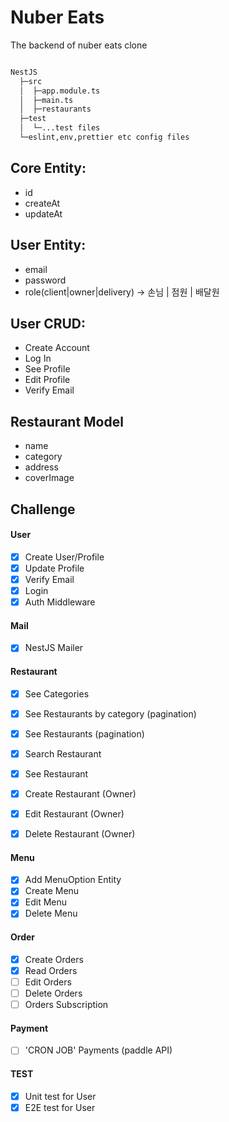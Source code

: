 # Nuber Eats

The backend of nuber eats clone

```bash

NestJS
  ├─src
  │  ├─app.module.ts
  │  ├─main.ts
  │  ├─restaurants
  ├─test
  │  └─...test files
  └─eslint,env,prettier etc config files

```

## Core Entity:

- id
- createAt
- updateAt

## User Entity:

- email
- password
- role(client|owner|delivery) -> 손님 | 점원 | 배달원

## User CRUD:

- Create Account
- Log In
- See Profile
- Edit Profile
- Verify Email

## Restaurant Model

- name
- category
- address
- coverImage

## Challenge

#### User

- [x] Create User/Profile
- [x] Update Profile
- [x] Verify Email
- [x] Login
- [x] Auth Middleware

#### Mail

- [x] NestJS Mailer

#### Restaurant

- [x] See Categories
- [x] See Restaurants by category (pagination)
- [x] See Restaurants (pagination)
- [x] Search Restaurant
- [x] See Restaurant

- [x] Create Restaurant (Owner)
- [x] Edit Restaurant (Owner)
- [x] Delete Restaurant (Owner)

#### Menu

- [x] Add MenuOption Entity
- [x] Create Menu
- [x] Edit Menu
- [x] Delete Menu

#### Order

- [x] Create Orders
- [x] Read Orders
- [ ] Edit Orders
- [ ] Delete Orders
- [ ] Orders Subscription

#### Payment

- [ ] 'CRON JOB' Payments (paddle API)

#### TEST

- [x] Unit test for User
- [x] E2E test for User
